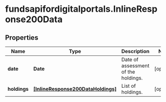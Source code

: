 # fundsapifordigitalportals.InlineResponse200Data

## Properties

Name | Type | Description | Notes
------------ | ------------- | ------------- | -------------
**date** | **Date** | Date of assessment of the holdings. | [optional] 
**holdings** | [**[InlineResponse200DataHoldings]**](InlineResponse200DataHoldings.md) | List of holdings. | [optional] 



